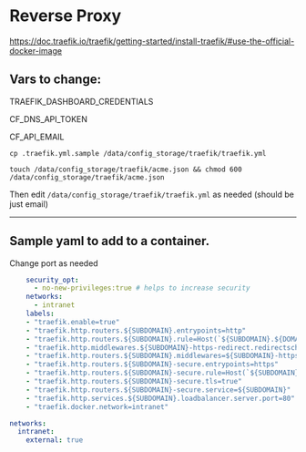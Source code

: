 # Reverse Proxy

https://doc.traefik.io/traefik/getting-started/install-traefik/#use-the-official-docker-image

## Vars to change:

TRAEFIK_DASHBOARD_CREDENTIALS

CF_DNS_API_TOKEN

CF_API_EMAIL

`cp .traefik.yml.sample /data/config_storage/traefik/traefik.yml`

`touch /data/config_storage/traefik/acme.json && chmod 600 /data/config_storage/traefik/acme.json`

Then edit `/data/config_storage/traefik/traefik.yml` as needed (should be just email)

---

## Sample yaml to add to a container.

Change port as needed

```yaml
    security_opt:
      - no-new-privileges:true # helps to increase security
    networks:
      - intranet
    labels:
    - "traefik.enable=true"
    - "traefik.http.routers.${SUBDOMAIN}.entrypoints=http"
    - "traefik.http.routers.${SUBDOMAIN}.rule=Host(`${SUBDOMAIN}.${DOMAIN}`)"
    - "traefik.http.middlewares.${SUBDOMAIN}-https-redirect.redirectscheme.scheme=https"
    - "traefik.http.routers.${SUBDOMAIN}.middlewares=${SUBDOMAIN}-https-redirect"
    - "traefik.http.routers.${SUBDOMAIN}-secure.entrypoints=https"
    - "traefik.http.routers.${SUBDOMAIN}-secure.rule=Host(`${SUBDOMAIN}.${DOMAIN}`)"
    - "traefik.http.routers.${SUBDOMAIN}-secure.tls=true"
    - "traefik.http.routers.${SUBDOMAIN}-secure.service=${SUBDOMAIN}"
    - "traefik.http.services.${SUBDOMAIN}.loadbalancer.server.port=80" # port of the service.
    - "traefik.docker.network=intranet"

networks:
  intranet:
    external: true
```